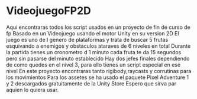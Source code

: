 # VideojuegoFP2D
Aqui encontraras todos los script usados en un proyecto de fin de curso de fp
Basado en un Videojuego usando el motor Unity en su version 2D
El juego es uno de l genero de plataformas y trata de buscar 5 frutas esquivando a enemigos y obstaculos ataraves de 6 niveles en total
Durante la partida tienes un cronometro d 1 minuto cada fruta te da 15 segundos pero sin pasarse del minuto establecido
Hay dos jefes finales dependiendo de como quedes en el nivel 3, para ello tienes un script especial en ese nivel
En este proyecto encontraras tanto rigibody,raycasts y corrutinas para los movimientos
Para los assetes se ha usado el paquete Pixel Adventure 1  y 2 descargados gratuitamente de la Unity Store
Espero que sirva par aquien lo quiera usar.
